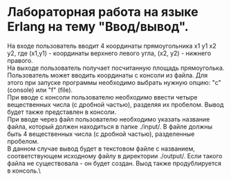 # Лабораторная работа на языке Erlang на тему "Ввод/вывод".
На входе пользователь вводит 4 координаты прямоугольника x1 y1 x2 y2, где (x1,y1) - координаты верхнего левого угла, (x2, y2) - нижнего правого. \
На выходе пользователь получает посчитанную площадь прямоуголька. \
Пользователь может вводить координаты с консоли из файла. Для этого при запуске программы необходимо выбрать нужную опцию: "с" (console) или "f" (file). \
При вводе с консоли пользователю необходимо ввести четыре вещественных числа (с дробной частью), разделяя их пробелом. Вывод будет также представлен в консоли. \
При вводе через файл пользователю необходимо указать название файла, который должен находиться в папке ./input/. В файле должны быть 4 вещественных числа (с дробной частью), разделенные пробелом. \
В данном случае вывод будет в текстовом файле с названием, соответствующем исходному файлу в директории ./output/. Если такого файла не существовала - он будет создан. Выод также продублируется в консоль.\

